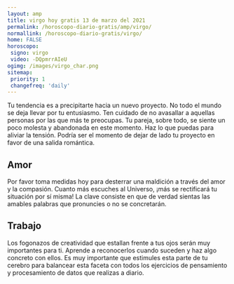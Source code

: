 ```yaml
---
layout: amp
title: virgo hoy gratis 13 de marzo del 2021 
permalink: /horoscopo-diario-gratis/amp/virgo/
normallink: /horoscopo-diario-gratis/virgo/
home: FALSE
horoscopo:
 signo: virgo
 video: -DQpmrrAIeU
ogimg: /images/virgo_char.png
sitemap:
 priority: 1
 changefreq: 'daily'
---
```



Tu tendencia es a precipitarte hacia un nuevo proyecto. No todo el mundo se deja llevar por tu entusiasmo. Ten cuidado de no avasallar a aquellas personas por las que más te preocupas. Tu pareja, sobre todo, se siente un poco molesta y abandonada en este momento. Haz lo que puedas para aliviar la tensión. Podría ser el momento de dejar de lado tu proyecto en favor de una salida romántica.

## Amor

Por favor toma medidas hoy para desterrar una maldición a través del amor y la compasión. Cuanto más escuches al Universo, ¡más se rectificará tu situación por sí misma! La clave consiste en que de verdad sientas las amables palabras que pronuncies o no se concretarán.

## Trabajo

Los fogonazos de creatividad que estallan frente a tus ojos serán muy importantes para ti. Aprende a reconocerlos cuando suceden y haz algo concreto con ellos. Es muy importante que estimules esta parte de tu cerebro para balancear esta faceta con todos los ejercicios de pensamiento y procesamiento de datos que realizas a diario.